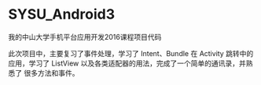 # SYSU_Android3
我的中山大学手机平台应用开发2016课程项目代码

此次项目中，主要复习了事件处理，学习了 Intent、Bundle 在 Activity 跳转中的应用，学习了 ListView 以及各类适配器的用法，完成了一个简单的通讯录，并熟悉了
很多方法和事件。
